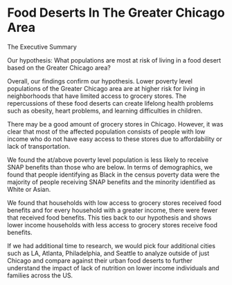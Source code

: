 # Food Deserts In The Greater Chicago Area

The Executive Summary

Our hypothesis: 
What populations are most at risk of living in a food desert based on the Greater Chicago area?

Overall, our findings confirm our hypothesis. Lower poverty level populations of the Greater Chicago area are at higher risk for living in neighborhoods that have limited access to grocery stores. The repercussions of these food deserts can create lifelong health problems such as obesity, heart problems, and learning difficulties in children.

There may be a good amount of grocery stores in Chicago. However, it was clear that most of the affected population consists of people with low income who do not have easy access to these stores due to affordability or lack of transportation. 

We found the at/above poverty level population is less likely to receive SNAP benefits than those who are below. In terms of demographics, we found that people identifying as Black in the census poverty data were the majority of people receiving SNAP benefits and the minority identified as White or Asian.  

We found that households with low access to grocery stores received food benefits and for every household with a greater income, there were fewer that received food benefits. This ties back to our hypothesis and shows lower income households with less access to grocery stores receive food benefits.

If we had additional time to research, we would pick four additional cities such as LA, Atlanta, Philadelphia, and Seattle to analyze outside of just Chicago and compare against their urban food deserts to further understand the impact of lack of nutrition on lower income individuals and families across the US. 



